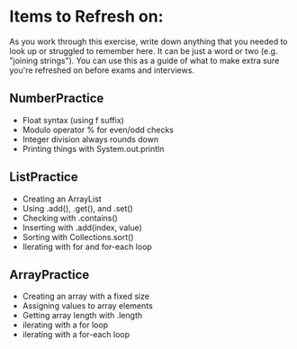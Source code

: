 # Items to Refresh on:

As you work through this exercise, write down anything that you needed to look up or struggled to remember here. It can be just a word or two (e.g. "joining strings"). You can use this as a guide of what to make extra sure you're refreshed on before exams and interviews.

## NumberPractice 

- Float syntax (using f suffix)
- Modulo operator % for even/odd checks
- Integer division always rounds down
- Printing things with System.out.println


## ListPractice

- Creating an ArrayList
- Using .add(), .get(), and .set()
- Checking with .contains()
- Inserting with .add(index, value)
- Sorting with Collections.sort()
- Ilerating with for and for-each loop

## ArrayPractice

- Creating an array with a fixed size
- Assigning values to array elements
- Getting array length with .length
- ilerating with a for loop
- ilerating with a for-each loop
